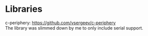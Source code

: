 # Libraries
c-periphery: https://github.com/vsergeev/c-periphery  
The library was slimmed down by me to only include serial support.
